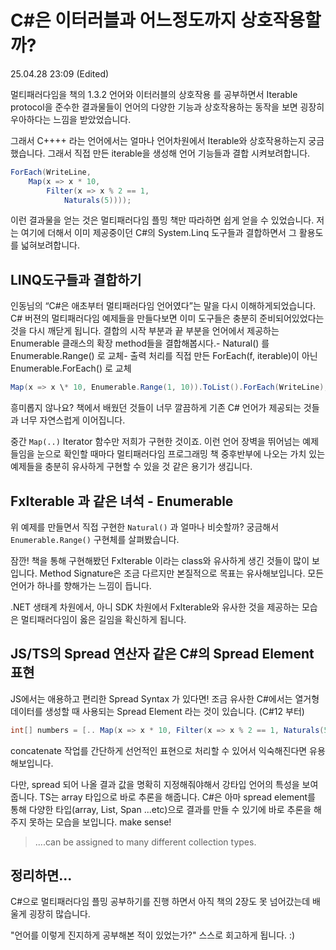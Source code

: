 # C#은 이터러블과 어느정도까지 상호작용할까?

25.04.28 23:09 (Edited)

멀티패러다임을 책의 1.3.2 언어와 이터러블의 상호작용 를 공부하면서 Iterable protocol을 준수한 결과물들이 언어의 다양한 기능과 상호작용하는 동작을 보면 굉장히 우아하다는 느낌을 받았었습니다.

그래서 C++++ 라는 언어에서는 얼마나 언어차원에서 Iterable와 상호작용하는지 궁금했습니다. 그래서 직접 만든 iterable을 생성해 언어 기능들과 결합 시켜보려합니다.

```cs
ForEach(WriteLine,
    Map(x => x * 10,
        Filter(x => x % 2 == 1,
            Naturals(5))));
```

이런 결과물을 얻는 것은 멀티패러다임 플밍 책만 따라하면 쉽게 얻을 수 있었습니다. 저는 여기에 더해서 이미 제공중이던 C#의 System.Linq 도구들과 결합하면서 그 활용도를 넓혀보려합니다.

## LINQ도구들과 결합하기

인동님의 “C#은 애초부터 멀티패러다임 언어였다”는 말을 다시 이해하게되었습니다. C# 버젼의 멀티패러다임 예제들을 만들다보면 이미 도구들은 충분히 준비되어있었다는 것을 다시 깨닫게 됩니다. 결합의 시작 부분과 끝 부분을 언어에서 제공하는 Enumerable 클래스의 확장 method들을 결합해봅시다.- Natural() 를 Enumerable.Range() 로 교체- 출력 처리를 직접 만든 ForEach(f, iterable)이 아닌 Enumerable.ForEach() 로 교체

```cs
​Map(x => x \* 10, Enumerable.Range(1, 10)).ToList().ForEach(WriteLine);
```

흥미롭지 않나요? 책에서 배웠던 것들이 너무 깔끔하게 기존 C# 언어가 제공되는 것들과 너무 자연스럽게 이어집니다.

중간 `Map(..)` Iterator 함수만 저희가 구현한 것이죠. 이런 언어 장벽을 뛰어넘는 예제들임을 눈으로 확인할 때마다 멀티패러다임 프로그래밍 책 중후반부에 나오는 가치 있는 예제들을 충분히 유사하게 구현할 수 있을 것 같은 용기가 생깁니다.

## FxIterable 과 같은 녀석 - Enumerable

위 예제를 만들면서 직접 구현한 `Natural()` 과 얼마나 비슷할까? 궁금해서 `Enumerable.Range()` 구현체를 살펴봤습니다.

잠깐! 책을 통해 구현해봤던 FxIterable 이라는 class와 유사하게 생긴 것들이 많이 보입니다. Method Signature은 조금 다르지만 본질적으로 목표는 유사해보입니다. 모든 언어가 하나를 향해가는 느낌이 듭니다.

.NET 생태계 차원에서, 아니 SDK 차원에서 FxIterable와 유사한 것을 제공하는 모습은 멀티패러다임이 옳은 길임을 확신하게 됩니다.

## JS/TS의 Spread 연산자 같은 C#의 Spread Element 표현

JS에서는 애용하고 편리한 Spread Syntax 가 있다면! 조금 유사한 C#에서는 열거형 데이터를 생성할 때 사용되는 Spread Element 라는 것이 있습니다. (C#12 부터)

```cs
int[] numbers = [.. Map(x => x * 10, Filter(x => x % 2 == 1, Naturals(5)))];
```

concatenate 작업를 간단하게 선언적인 표현으로 처리할 수 있어서 익숙해진다면 유용해보입니다.

다만, spread 되어 나올 결과 값을 명확히 지정해줘야해서 강타입 언어의 특성을 보여줍니다. TS는 array 타입으로 바로 추론을 해줍니다. C#은 아마 spread element를 통해 다양한 타입(array, List, Span ...etc)으로 결과를 만들 수 있기에 바로 추론을 해주지 못하는 모습을 보입니다. make sense!

> ....can be assigned to many different collection types.

## 정리하면...

C#으로 멀티패러다임 플밍 공부하기를 진행 하면서 아직 책의 2장도 못 넘어갔는데 배울게 굉장히 많습니다.

"언어를 이렇게 진지하게 공부해본 적이 있었는가?" 스스로 회고하게 됩니다. :)
